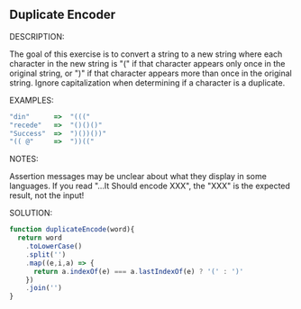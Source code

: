 ## Duplicate Encoder

DESCRIPTION:

The goal of this exercise is to convert a string to a new string where each character in the new string is "(" if that character appears only once in the original string, or ")" if that character appears more than once in the original string. Ignore capitalization when determining if a character is a duplicate.

EXAMPLES:

```javascript
"din"      =>  "((("
"recede"   =>  "()()()"
"Success"  =>  ")())())"
"(( @"     =>  "))((" 
```

NOTES:

Assertion messages may be unclear about what they display in some languages. If you read "...It Should encode XXX", the "XXX" is the expected result, not the input!

SOLUTION:

```javascript
function duplicateEncode(word){
  return word
    .toLowerCase()
    .split('')
    .map((e,i,a) => {
      return a.indexOf(e) === a.lastIndexOf(e) ? '(' : ')'
    })
    .join('')
}
```
